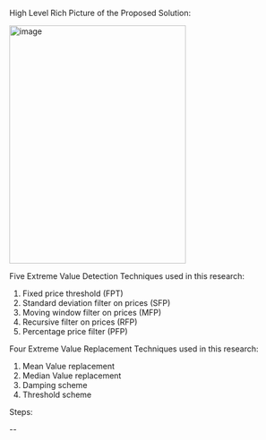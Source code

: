 High Level Rich Picture of the Proposed Solution:

<img width="315" height="426" alt="image" src="https://github.com/user-attachments/assets/66f36c02-cd51-4b13-bb80-af2841bfd05c" />

Five Extreme Value Detection Techniques used in this research:

1) Fixed price threshold (FPT)
2) Standard deviation filter on prices (SFP)
3) Moving window filter on prices (MFP)
4) Recursive filter on prices (RFP)
5) Percentage price filter (PFP)

Four Extreme Value Replacement Techniques used in this research:

1) Mean Value replacement
2) Median Value replacement
3) Damping scheme
4) Threshold scheme

Steps:

-- 


